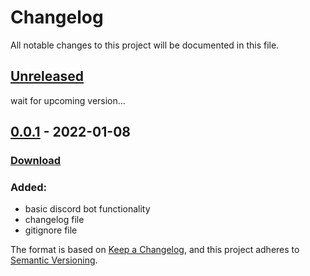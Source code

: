 # Changelog
All notable changes to this project will be documented in this file.


## [Unreleased]
wait for upcoming version...
   
## [0.0.1] - 2022-01-08
### [Download](https://github.com/arman-bhaai/web-clipper-discord-bot/releases/tag/v0.0.1)
### Added:
- basic discord bot functionality
- changelog file
- gitignore file

[Unreleased]: https://github.com/arman-bhaai/web-clipper-discord-bot/compare/v0.0.1...HEAD
[0.0.1]: https://github.com/arman-bhaai/web-clipper-discord-bot/releases/tag/v0.0.1


The format is based on [Keep a Changelog](https://keepachangelog.com/en/1.0.0/),
and this project adheres to [Semantic Versioning](https://semver.org/spec/v2.0.0.html).